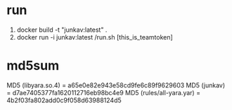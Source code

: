 # run

1. docker build -t "junkav:latest" .
2. docker run -i junkav:latest /run.sh [this_is_teamtoken]


# md5sum
MD5 (libyara.so.4) = a65e0e82e943e58cd9fe6c89f9629603
MD5 (junkav) = d7ae7405377fa1620112716eb98bc4e9
MD5 (rules/all-yara.yar) = 4b2f03fa802add0c9f058d63988124d5

